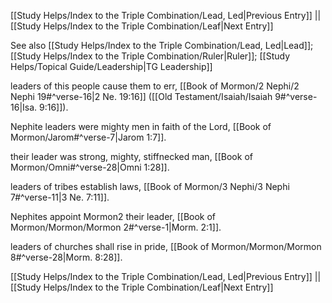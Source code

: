 [[Study Helps/Index to the Triple Combination/Lead, Led|Previous Entry]]  ||  [[Study Helps/Index to the Triple Combination/Leaf|Next Entry]]

 See also [[Study Helps/Index to the Triple Combination/Lead, Led|Lead]]; [[Study Helps/Index to the Triple Combination/Ruler|Ruler]]; [[Study Helps/Topical Guide/Leadership|TG Leadership]]

 leaders of this people cause them to err, [[Book of Mormon/2 Nephi/2 Nephi 19#^verse-16|2 Ne. 19:16]] ([[Old Testament/Isaiah/Isaiah 9#^verse-16|Isa. 9:16]]).

 Nephite leaders were mighty men in faith of the Lord, [[Book of Mormon/Jarom#^verse-7|Jarom 1:7]].

 their leader was strong, mighty, stiffnecked man, [[Book of Mormon/Omni#^verse-28|Omni 1:28]].

 leaders of tribes establish laws, [[Book of Mormon/3 Nephi/3 Nephi 7#^verse-11|3 Ne. 7:11]].

 Nephites appoint Mormon2 their leader, [[Book of Mormon/Mormon/Mormon 2#^verse-1|Morm. 2:1]].

 leaders of churches shall rise in pride, [[Book of Mormon/Mormon/Mormon 8#^verse-28|Morm. 8:28]].

[[Study Helps/Index to the Triple Combination/Lead, Led|Previous Entry]]  ||  [[Study Helps/Index to the Triple Combination/Leaf|Next Entry]]